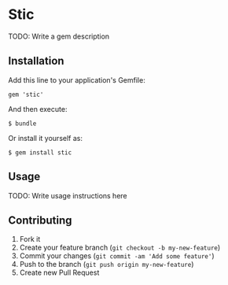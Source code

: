 # Stic

TODO: Write a gem description

## Installation

Add this line to your application's Gemfile:

    gem 'stic'

And then execute:

    $ bundle

Or install it yourself as:

    $ gem install stic

## Usage

TODO: Write usage instructions here

## Contributing

1. Fork it
2. Create your feature branch (`git checkout -b my-new-feature`)
3. Commit your changes (`git commit -am 'Add some feature'`)
4. Push to the branch (`git push origin my-new-feature`)
5. Create new Pull Request
